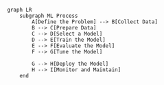 <!--
 Copyright (c) 2024 David Such
 
 This software is released under the MIT License.
 https://opensource.org/licenses/MIT
-->

```mermaid
graph LR
    subgraph ML Process
        A[Define the Problem] --> B[Collect Data]
        B --> C[Prepare Data]
        C --> D[Select a Model]
        D --> E[Train the Model]
        E --> F[Evaluate the Model]
        F --> G[Tune the Model]
        
        G --> H[Deploy the Model]
        H --> I[Monitor and Maintain]
    end
```